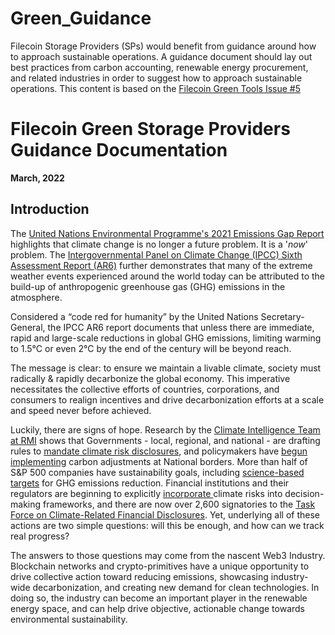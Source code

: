 # Green\_Guidance

Filecoin Storage Providers (SPs) would benefit from guidance around how to approach sustainable operations. A guidance document should lay out best practices from carbon accounting, renewable energy procurement, and related industries in order to suggest how to approach sustainable operations. This content is based on the [Filecoin Green Tools Issue #5](https://github.com/protocol/FilecoinGreen-tools/blob/main/0005-FGTP-Green-SP-Guidance.md)


# Filecoin Green Storage Providers Guidance Documentation

**March, 2022**

## Introduction

The [United Nations Environmental Programme's 2021 Emissions Gap Report](https://www.unep.org/resources/emissions-gap-report-2021) highlights that climate change is no longer a future problem. It is a '_now_' problem. The [Intergovernmental Panel on Climate Change (IPCC) Sixth Assessment Report (AR6)](https://www.ipcc.ch/assessment-report/ar6/) further demonstrates that many of the extreme weather events experienced around the world today can be attributed to the build-up of anthropogenic greenhouse gas (GHG) emissions in the atmosphere.

Considered a “code red for humanity” by the United Nations Secretary-General, the IPCC AR6 report documents that unless there are immediate, rapid and large-scale reductions in global GHG emissions, limiting warming to 1.5°C or even 2°C by the end of the century will be beyond reach. 

The message is clear: to ensure we maintain a livable climate, society must radically & rapidly decarbonize the global economy. This imperative necessitates the collective efforts of countries, corporations, and consumers to realign incentives and drive decarbonization efforts at a scale and speed never before achieved.

Luckily, there are signs of hope. Research by the [Climate Intelligence Team at RMI](https://rmi.org/our-work/climate-intelligence/) shows that Governments - local, regional, and national - are drafting rules to [mandate climate risk disclosures](https://www.sec.gov/news/press-release/2022-46), and policymakers have [begun implementing](https://ec.europa.eu/taxation_customs/green-taxation-0/carbon-border-adjustment-mechanism_enle-business/britains-former-trade-secretary-calls-carbon-border-tax-2021-05-26/) carbon adjustments at National borders. More than half of S&P 500 companies have sustainability goals, including [science-based targets](https://sciencebasedtargets.org/sbti-progress-report-2020) for GHG emissions reduction. Financial institutions and their regulators are beginning to explicitly [incorporate ](https://www.reuters.com/business/sustainable-business/global-regulators-refine-climate-fallout-banks-2021-04-14/)climate risks into decision-making frameworks, and there are now over 2,600 signatories to the [Task Force on Climate-Related Financial Disclosures](https://www.fsb.org/wp-content/uploads/P141021-1.pdf). Yet, underlying all of these actions are two simple questions: will this be enough, and how can we track real progress?

The answers to those questions may come from the nascent Web3 Industry. Blockchain networks and crypto-primitives have a unique opportunity to drive collective action toward reducing emissions, showcasing industry-wide decarbonization, and creating new demand for clean technologies. In doing so, the industry can become an important player in the renewable energy space, and can help drive objective, actionable change towards environmental sustainability.
